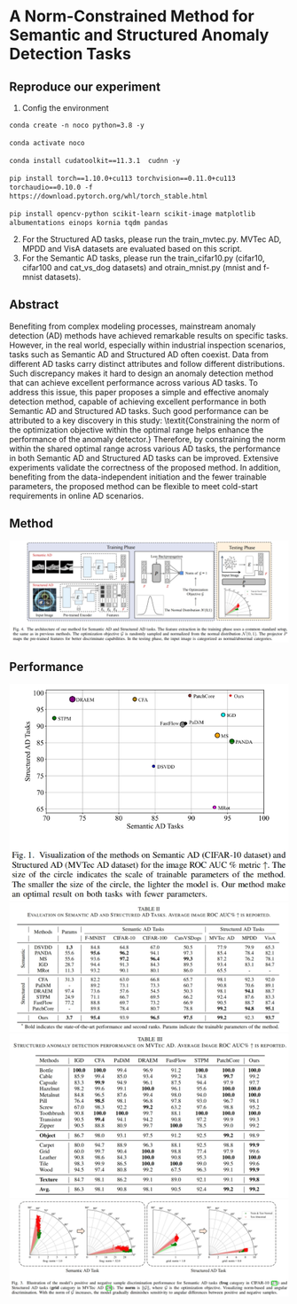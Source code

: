 # A Norm-Constrained Method for Semantic and Structured Anomaly Detection Tasks
## Reproduce our experiment

1. Config the environment
```
conda create -n noco python=3.8 -y

conda activate noco

conda install cudatoolkit==11.3.1  cudnn -y

pip install torch==1.10.0+cu113 torchvision==0.11.0+cu113 torchaudio==0.10.0 -f https://download.pytorch.org/whl/torch_stable.html

pip install opencv-python scikit-learn scikit-image matplotlib albumentations einops kornia tqdm pandas
```
2. For the Structured AD tasks, please run the train_mvtec.py. MVTec AD, MPDD and VisA datasets are evaluated based on this script.
3. For the Semantic AD tasks, please run the train_cifar10.py (cifar10, cifar100 and cat_vs_dog datasets) and otrain_mnist.py (mnist and f-mnist datasets).



## Abstract
Benefiting from complex modeling processes, mainstream anomaly detection (AD) methods have achieved remarkable results on specific tasks. However, in the real world, especially within industrial inspection scenarios, tasks such as Semantic AD and Structured AD often coexist. Data from different AD tasks carry distinct attributes and follow different distributions. Such discrepancy makes it hard to design an anomaly detection method that can achieve excellent performance across various AD tasks. To address this issue, this paper proposes a simple and effective anomaly detection method, capable of achieving excellent performance in both Semantic AD and Structured AD tasks. Such good performance can be attributed to a key discovery in this study: \textit{Constraining the norm of the optimization objective within the optimal range helps enhance the performance of the anomaly detector.} Therefore, by constraining the norm within the shared optimal range across various AD tasks, the performance in both Semantic AD and Structured AD tasks can be improved. Extensive experiments validate the correctness of the proposed method. In addition, benefiting from the data-independent initiation and the fewer trainable parameters, the proposed method can be flexible to meet cold-start requirements in online AD scenarios.

## Method
![image]( ./figures/method.png)

## Performance
![image]( ./figures/figure1.png)
![image]( ./figures/two_ad.png)
![image]( ./figures/mvtec.png)
![image]( ./figures/norm.png)